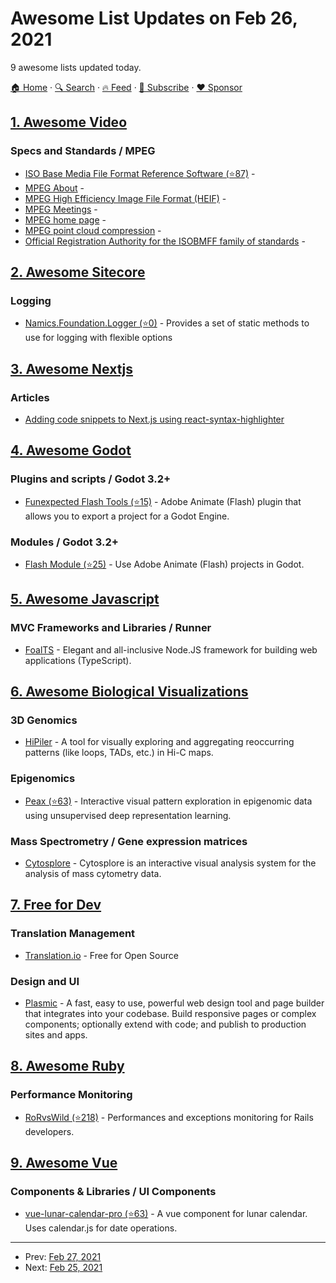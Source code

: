 # Awesome List Updates on Feb 26, 2021

9 awesome lists updated today.

[🏠 Home](/README.md) · [🔍 Search](https://www.trackawesomelist.com/search/) · [🔥 Feed](https://www.trackawesomelist.com/rss.xml) · [📮 Subscribe](https://trackawesomelist.us17.list-manage.com/subscribe?u=d2f0117aa829c83a63ec63c2f&id=36a103854c) · [❤️  Sponsor](https://github.com/sponsors/theowenyoung)



## [1. Awesome Video](/content/krzemienski/awesome-video/README.md)

### Specs and Standards / MPEG

*   [ISO Base Media File Format Reference Software (⭐87)](https://github.com/MPEGGroup/isobmff)  -
*   [MPEG About](https://www.mpegstandards.org/about-mpeg/)  -
*   [MPEG High Efficiency Image File Format (HEIF)](https://nokiatech.github.io/heif/)  -
*   [MPEG Meetings](https://www.mpegstandards.org/meetings/)  -
*   [MPEG home page](https://www.mpegstandards.org)  -
*   [MPEG point cloud compression](https://mpeg-pcc.org)  -
*   [Official Registration Authority for the ISOBMFF family of standards](http://mp4ra.org/)  -

## [2. Awesome Sitecore](/content/MartinMiles/awesome-sitecore/README.md)

### Logging

*   [Namics.Foundation.Logger (⭐0)](https://github.com/merkle-open/Namics.Foundation.Logger) - Provides a set of static methods to use for logging with flexible options

## [3. Awesome Nextjs](/content/unicodeveloper/awesome-nextjs/README.md)

### Articles

*   [Adding code snippets to Next.js using react-syntax-highlighter](https://thetombomb.com/posts/adding-code-snippets-to-static-markdown-in-Next%20js)

## [4. Awesome Godot](/content/godotengine/awesome-godot/README.md)

### Plugins and scripts / Godot 3.2+

*   [Funexpected Flash Tools (⭐15)](https://github.com/funexpected/flash-tools) - Adobe Animate (Flash) plugin that allows you to export a project for a Godot Engine.

### Modules / Godot 3.2+

*   [Flash Module (⭐25)](https://github.com/funexpected/godot-flash-module) - Use Adobe Animate (Flash) projects in Godot.

## [5. Awesome Javascript](/content/sorrycc/awesome-javascript/README.md)

### MVC Frameworks and Libraries / Runner

*   [FoalTS](https://foalts.org) - Elegant and all-inclusive Node.JS framework for building web applications (TypeScript).

## [6. Awesome Biological Visualizations](/content/keller-mark/awesome-biological-visualizations/README.md)

### 3D Genomics

*   [HiPiler](http://hipiler.higlass.io/) - A tool for visually exploring and aggregating reoccurring patterns (like loops, TADs, etc.) in Hi-C maps.

### Epigenomics

*   [Peax (⭐63)](https://github.com/Novartis/peax) - Interactive visual pattern exploration in epigenomic data using unsupervised deep representation learning.

### Mass Spectrometry / Gene expression matrices

*   [Cytosplore](https://www.cytosplore.org/) - Cytosplore is an interactive visual analysis system for the analysis of mass cytometry data.

## [7. Free for Dev](/content/ripienaar/free-for-dev/README.md)

### Translation Management

*   [Translation.io](https://translation.io) - Free for Open Source

### Design and UI

*   [Plasmic](https://www.plasmic.app/) - A fast, easy to use, powerful web design tool and page builder that integrates into your codebase. Build responsive pages or complex components; optionally extend with code; and publish to production sites and apps.

## [8. Awesome Ruby](/content/markets/awesome-ruby/README.md)

### Performance Monitoring

*   [RoRvsWild (⭐218)](https://github.com/BaseSecrete/rorvswild) - Performances and exceptions monitoring for Rails developers.

## [9. Awesome Vue](/content/vuejs/awesome-vue/README.md)

### Components & Libraries / UI Components

*   [vue-lunar-calendar-pro (⭐63)](https://github.com/wangdaodao/vue-lunar-calendar-pro) - A vue component for lunar calendar. Uses calendar.js for date operations.

---

- Prev: [Feb 27, 2021](/content/2021/02/27/README.md)
- Next: [Feb 25, 2021](/content/2021/02/25/README.md)